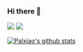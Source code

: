 ### Hi there 👋

<!--
**palxiao/palxiao** is a ✨ _special_ ✨ repository because its `README.md` (this file) appears on your GitHub profile.

Here are some ideas to get you started:

- 🔭 I’m currently working on ...
- 🌱 I’m currently learning ...
- 👯 I’m looking to collaborate on ...
- 🤔 I’m looking for help with ...
- 💬 Ask me about ...
- 📫 How to reach me: ...
- 😄 Pronouns: ...
- ⚡ Fun fact: ...
-->

[![](https://img.shields.io/badge/公众号-品味前端-green.svg)](#) [![](https://img.shields.io/badge/掘金-茶无味的一天-blue.svg)](https://juejin.cn/user/2682464103060541/posts) 

[![Palxiao's github stats](https://github-readme-stats.vercel.app/api?username=palxiao)](https://github.com/anuraghazra/github-readme-stats)
